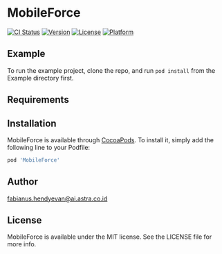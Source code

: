 # MobileForce

[![CI Status](https://img.shields.io/travis/mobiledev.astra@gmail.com/MobileForce.svg?style=flat)](https://travis-ci.org/mobiledev.astra@gmail.com/MobileForce)
[![Version](https://img.shields.io/cocoapods/v/MobileForce.svg?style=flat)](https://cocoapods.org/pods/MobileForce)
[![License](https://img.shields.io/cocoapods/l/MobileForce.svg?style=flat)](https://cocoapods.org/pods/MobileForce)
[![Platform](https://img.shields.io/cocoapods/p/MobileForce.svg?style=flat)](https://cocoapods.org/pods/MobileForce)

## Example

To run the example project, clone the repo, and run `pod install` from the Example directory first.

## Requirements

## Installation

MobileForce is available through [CocoaPods](https://cocoapods.org). To install
it, simply add the following line to your Podfile:

```ruby
pod 'MobileForce'
```

## Author

fabianus.hendyevan@ai.astra.co.id

## License

MobileForce is available under the MIT license. See the LICENSE file for more info.
